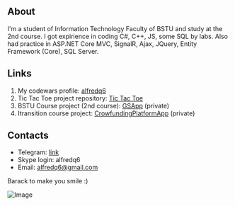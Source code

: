 ## About

 I'm a student of Information Technology Faculty of BSTU and study at the 2nd course. I got expirience in coding C#, C++, JS, some SQL by labs. Also had practice in ASP.NET Core MVC, SignalR, Ajax, JQuery, Entity Framework (Core), SQL Server.

## Links

1. My codewars profile: [alfredq6](https://www.codewars.com/users/alfredq6)
2. Tic Tac Toe project repository: [Tic Tac Toe](https://github.com/alfredq6/TicTacToe)
3. BSTU Course project (2nd course): [GSApp](https://github.com/alfredq6/GSApp-BSTU-CourseProject) (private)
4. Itransition course project: [CrowfundingPlatformApp](https://github.com/alfredq6/CrowfundingPlatformApp) (private)

## Contacts

* Telegram: [link](https://t.me/alfredq6)
* Skype login: alfredq6
* Email: [alfredq6@gmail.com](alfredq6@gmail.com)

Barack to make you smile :)

![Image](https://ushistory.ru/images/ushistory_images/smile_clip_image001.jpg)
